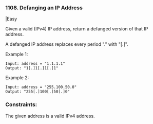 ### 1108. Defanging an IP Address
|Easy

Given a valid (IPv4) IP address, return a defanged version of that IP address.

A defanged IP address replaces every period "." with "[.]".

 

Example 1:
```
Input: address = "1.1.1.1"
Output: "1[.]1[.]1[.]1"
```
Example 2:
```
Input: address = "255.100.50.0"
Output: "255[.]100[.]50[.]0"
``` 

### Constraints:

The given address is a valid IPv4 address.